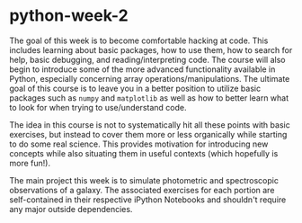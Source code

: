 # python-week-2

The goal of this week is to become comfortable hacking at code.
This includes learning about basic packages, how to use them, how to
search for help, basic debugging, and reading/interpreting code.
The course will also begin to introduce some of the more advanced
functionality available in Python, especially concerning array
operations/manipulations. The ultimate goal of this course is to leave
you in a better position to utilize basic packages such as `numpy` and
`matplotlib` as well as how to better learn what to look for when trying
to use/understand code.

The idea in this course is not to systematically hit all these points
with basic exercises, but instead to cover them more or less organically
while starting to do some real science. This provides motivation for
introducing new concepts while also situating them in useful contexts
(which hopefully is more fun!).

The main project this week is to simulate photometric and spectroscopic
observations of a galaxy. The associated exercises for each portion
are self-contained in their respective iPython Notebooks and shouldn't
require any major outside dependencies.
